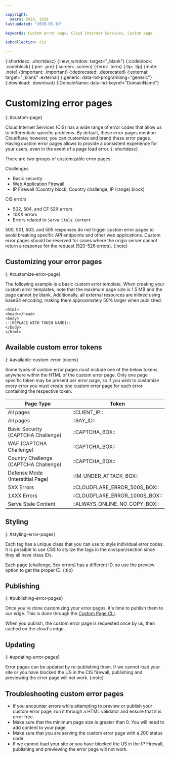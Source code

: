 ```yaml
---

copyright:
  years: 2019, 2020
lastupdated: "2020-03-19"

keywords: Custom error page, Cloud Internet Services, Custom page

subcollection: cis

---
```


{:shortdesc: .shortdesc}
{:new_window: target="_blank"}
{:codeblock: .codeblock}
{:pre: .pre}
{:screen: .screen}
{:term: .term}
{:tip: .tip}
{:note: .note}
{:important: .important}
{:deprecated: .deprecated}
{:external: target="_blank" .external}
{:generic: data-hd-programlang="generic"}
{:download: .download}
{:DomainName: data-hd-keyref="DomainName"}

# Customizing error pages
{: #custom-page}

Cloud Internet Services (CIS) has a wide range of error codes that allow us to differentiate specific problems. By default, these error pages mention Cloudflare; however, you can customize and brand these error pages. Having custom error pages allows to provide a consistent experience for your users, even in the event of a page load error.
{: shortdesc}

There are two groups of customizable error pages:

Challenges
* Basic security
* Web Application Firewall
* IP Firewall (Country block, Country challenge, IP (range) block)

CIS errors
* 502, 504, and CF 52X errors
* 10XX errors
* Errors related to `Serve Stale Content`

500, 501, 503, and 505 responses do not trigger custom error pages to avoid breaking specific API endpoints and other web applications. Custom error pages should be reserved for cases where the origin server cannot return a response for the request (520-526 errors).
{:note}

## Customizing your error pages
{: #customize-error-page}

The following example is a basic custom error template. When creating your custom error templates, note that the maximum page size is 1.5 MB and the page cannot be blank. Additionally, all external resources are inlined using base64 encoding, making them approximately 50% larger when published.

```
<html>
<head></head>
<body>
::[REPLACE WITH TOKEN NAME]::
</body>
</html>
```

## Available custom error tokens
{: #available-custom-error-tokens}

Some types of custom error pages must include one of the below tokens anywhere within the HTML of the custom error page. Only one page specific token may be present per error page, so if you wish to customize every error you must create one custom error page for each error containing the respective token.

|Page Type |Token |
|------|------|
|All pages |	::CLIENT_IP::|
|All pages | 	::RAY_ID::|
|Basic Security (CAPTCHA Challenge) |	::CAPTCHA_BOX::|
|WAF (CAPTCHA Challenge) |	::CAPTCHA_BOX::|
|Country Challenge (CAPTCHA Challenge) |	::CAPTCHA_BOX::|
|Defense Mode (Interstitial Page) |	::IM_UNDER_ATTACK_BOX::|
|5XX Errors 	|::CLOUDFLARE_ERROR_500S_BOX::|
|1XXX Errors 	|::CLOUDFLARE_ERROR_1000S_BOX::|
|Serve Stale Content |	::ALWAYS_ONLINE_NO_COPY_BOX::|

## Styling
{: #styling-error-pages}

Each tag has a unique class that you can use to style individual error codes. It is possible to use CSS to stylize the tags in the div/span/section since they all have class IDs.

Each page (challenge, 5xx errors) has a different ID, so use the preview option to get the proper ID.
{:tip}

## Publishing
{: #publishing-error-pages}

Once you're done customizing your error pages, it's time to publish them to our edge. This is done through the [Custom Page CLI](/docs/cis?topic=cis-cli-plugin-cis-cli#custom-page).

When you publish, the custom error page is requested once by us, then cached on the cloud's edge.

## Updating
{: #updating-error-pages}

Error pages can be updated by re-publishing them.
If we cannot load your site or you have blocked the US in the CIS firewall, publishing and previewing the error page will not work.
{:note}

## Troubleshooting custom error pages

*  If you encounter errors while attempting to preview or publish your custom error  page, run it through a HTML validator and ensure that it is error free.
*  Make sure that the minimum page size is greater than 0. You will need to add content to your page.
*  Make sure that you are serving the custom error page with a 200 status code.
*  If we cannot load your site or you have blocked the US in the IP Firewall, publishing and previewing the error page will not work.
